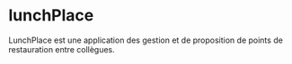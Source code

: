 # lunchPlace
LunchPlace est une application des gestion et de proposition de points de restauration entre collègues.
